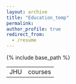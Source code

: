 ```yaml
---
layout: archive
title: "Education_temp"
permalink: 
author_profile: true
redirect_from:
  - /resume
---
```


{% include base_path %}

<table>
  <tr>
    <td>JHU</td>
    <td>courses</td>
  </tr>
</table>
